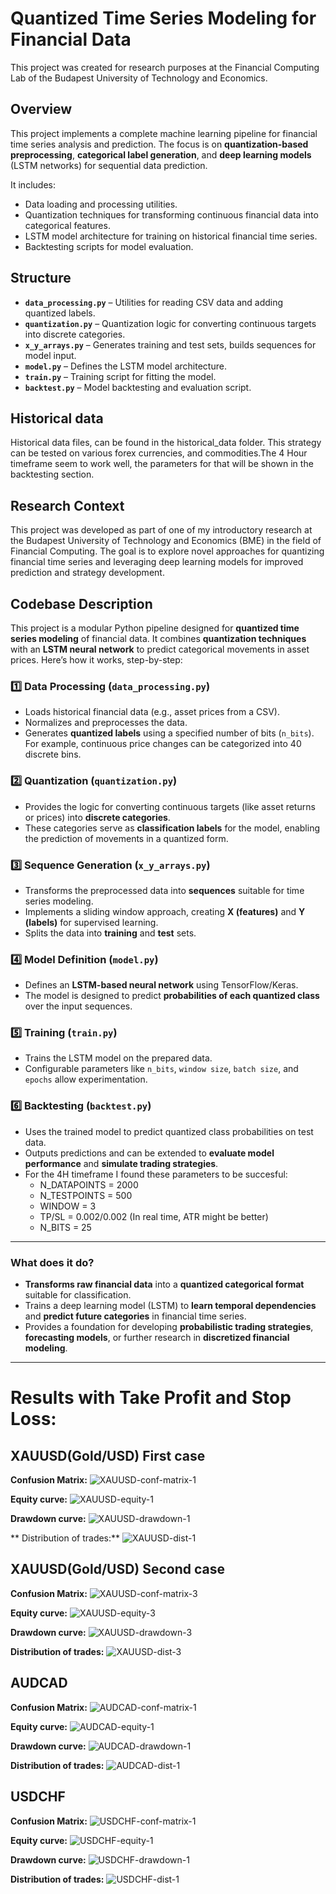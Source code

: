 # Quantized Time Series Modeling for Financial Data

This project was created for research purposes at the Financial Computing Lab of the Budapest University of Technology and Economics.

## Overview

This project implements a complete machine learning pipeline for financial time series analysis and prediction. The focus is on **quantization-based preprocessing**, **categorical label generation**, and **deep learning models** (LSTM networks) for sequential data prediction.

It includes:
- Data loading and processing utilities.
- Quantization techniques for transforming continuous financial data into categorical features.
- LSTM model architecture for training on historical financial time series.
- Backtesting scripts for model evaluation.

## Structure

- **`data_processing.py`** – Utilities for reading CSV data and adding quantized labels.
- **`quantization.py`** – Quantization logic for converting continuous targets into discrete categories.
- **`x_y_arrays.py`** – Generates training and test sets, builds sequences for model input.
- **`model.py`** – Defines the LSTM model architecture.
- **`train.py`** – Training script for fitting the model.
- **`backtest.py`** – Model backtesting and evaluation script.

## Historical data

Historical data files, can be found in the historical_data folder. This strategy can be tested on various forex currencies, and commodities.The 4 Hour timeframe seem to work well, the parameters for that will be shown in the backtesting section.

## Research Context

This project was developed as part of one of my introductory research at the Budapest University of Technology and Economics (BME) in the field of Financial Computing. The goal is to explore novel approaches for quantizing financial time series and leveraging deep learning models for improved prediction and strategy development.

## Codebase Description

This project is a modular Python pipeline designed for **quantized time series modeling** of financial data. It combines **quantization techniques** with an **LSTM neural network** to predict categorical movements in asset prices. Here’s how it works, step-by-step:

### 1️⃣ Data Processing (`data_processing.py`)
- Loads historical financial data (e.g., asset prices from a CSV).
- Normalizes and preprocesses the data.
- Generates **quantized labels** using a specified number of bits (`n_bits`). For example, continuous price changes can be categorized into 40 discrete bins.

### 2️⃣ Quantization (`quantization.py`)
- Provides the logic for converting continuous targets (like asset returns or prices) into **discrete categories**.
- These categories serve as **classification labels** for the model, enabling the prediction of movements in a quantized form.

### 3️⃣ Sequence Generation (`x_y_arrays.py`)
- Transforms the preprocessed data into **sequences** suitable for time series modeling.
- Implements a sliding window approach, creating **X (features)** and **Y (labels)** for supervised learning.
- Splits the data into **training** and **test** sets.

### 4️⃣ Model Definition (`model.py`)
- Defines an **LSTM-based neural network** using TensorFlow/Keras.
- The model is designed to predict **probabilities of each quantized class** over the input sequences.

### 5️⃣ Training (`train.py`)
- Trains the LSTM model on the prepared data.
- Configurable parameters like `n_bits`, `window size`, `batch size`, and `epochs` allow experimentation.

### 6️⃣ Backtesting (`backtest.py`)
- Uses the trained model to predict quantized class probabilities on test data.
- Outputs predictions and can be extended to **evaluate model performance** and **simulate trading strategies**.
- For the 4H timeframe I found these parameters to be succesful:
    - N_DATAPOINTS = 2000
    - N_TESTPOINTS = 500
    - WINDOW = 3
    - TP/SL = 0.002/0.002 (In real time, ATR might be better)
    - N_BITS = 25
---

### What does it do?

- **Transforms raw financial data** into a **quantized categorical format** suitable for classification.
- Trains a deep learning model (LSTM) to **learn temporal dependencies** and **predict future categories** in financial time series.
- Provides a foundation for developing **probabilistic trading strategies**, **forecasting models**, or further research in **discretized financial modeling**.

---

# Results with Take Profit and Stop Loss:

## XAUUSD(Gold/USD) First case
**Confusion Matrix:**
![XAUUSD-conf-matrix-1](https://github.com/user-attachments/assets/9b79705c-a9f6-4880-a24b-2a1adba70a1f)

**Equity curve:**
![XAUUSD-equity-1](https://github.com/user-attachments/assets/aceb0aff-96ce-48ad-abcb-83450329e8fc)

**Drawdown curve:**
![XAUUSD-drawdown-1](https://github.com/user-attachments/assets/bbe861ea-9889-458e-a141-abaa285f4408)

** Distribution of trades:**
![XAUUSD-dist-1](https://github.com/user-attachments/assets/16950681-9769-48f9-b031-215e66eea49a)

## XAUUSD(Gold/USD) Second case
**Confusion Matrix:**
![XAUUSD-conf-matrix-3](https://github.com/user-attachments/assets/023f6929-9302-4a6f-8745-bc080bd8bbff)

**Equity curve:**
![XAUUSD-equity-3](https://github.com/user-attachments/assets/ec34d8a6-7c11-4a0e-ab9b-101730cf37de)

**Drawdown curve:**
![XAUUSD-drawdown-3](https://github.com/user-attachments/assets/5a60d5b9-421b-436a-a881-fbfaf1b93351)

**Distribution of trades:**
![XAUUSD-dist-3](https://github.com/user-attachments/assets/c8b6125f-d397-4145-b94b-16f4d1d4d0ad)

## AUDCAD
**Confusion Matrix:**
![AUDCAD-conf-matrix-1](https://github.com/user-attachments/assets/8fc7eea1-c77c-4242-95b5-ee1db40f37ca)

**Equity curve:**
![AUDCAD-equity-1](https://github.com/user-attachments/assets/1e57961c-3f0d-4c23-b1a4-723bcbf65fc0)

**Drawdown curve:**
![AUDCAD-drawdown-1](https://github.com/user-attachments/assets/2e140eaf-5254-44cf-955c-2da945fd9c9d)

**Distribution of trades:**
![AUDCAD-dist-1](https://github.com/user-attachments/assets/8abe1efb-eb45-4905-9045-d0ebf489bc9d)

## USDCHF
**Confusion Matrix:**
![USDCHF-conf-matrix-1](https://github.com/user-attachments/assets/9e4c0b6d-cd92-49bc-a8be-3c8f46634dd7)

**Equity curve:**
![USDCHF-equity-1](https://github.com/user-attachments/assets/02161844-6625-4c08-ba7d-02df2349c87f)

**Drawdown curve:**
![USDCHF-drawdown-1](https://github.com/user-attachments/assets/703fd589-40f1-4d96-8546-9ba09f3c4f3b)

**Distribution of trades:**
![USDCHF-dist-1](https://github.com/user-attachments/assets/0b1a5dc5-7040-4c8e-a2e0-0a3ff975e07f)
